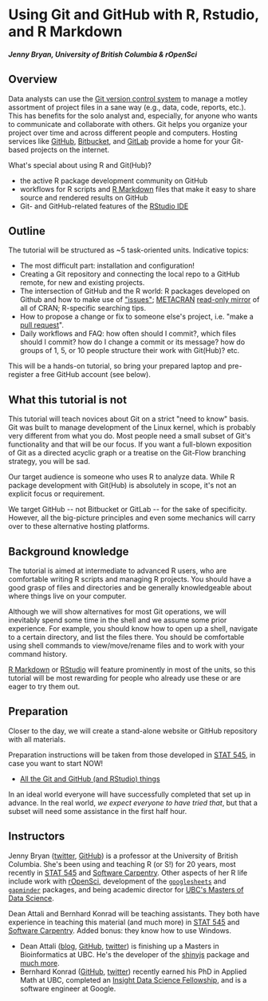 Using Git and GitHub with R, Rstudio, and R Markdown
================

##### Jenny Bryan, University of British Columbia & rOpenSci

Overview
--------

Data analysts can use the [Git version control system](https://git-scm.com) to manage a motley assortment of project files in a sane way (e.g., data, code, reports, etc.). This has benefits for the solo analyst and, especially, for anyone who wants to communicate and collaborate with others. Git helps you organize your project over time and across different people and computers. Hosting services like [GitHub](https://github.com), [Bitbucket](https://bitbucket.org), and [GitLab](https://about.gitlab.com) provide a home for your Git-based projects on the internet.

What's special about using R and Git(Hub)?

-   the active R package development community on GitHub
-   workflows for R scripts and [R Markdown](http://rmarkdown.rstudio.com) files that make it easy to share source and rendered results on GitHub
-   Git- and GitHub-related features of the [RStudio IDE](https://www.rstudio.com/products/rstudio-desktop/)

Outline
-------

The tutorial will be structured as ~5 task-oriented units. Indicative topics:

-   The most difficult part: installation and configuration!
-   Creating a Git repository and connecting the local repo to a GitHub remote, for new and existing projects.
-   The intersection of GitHub and the R world: R packages developed on Github and how to make use of ["issues"](https://guides.github.com/features/issues/); [METACRAN](http://www.r-pkg.org) [read-only mirror](https://github.com/cran) of all of CRAN; R-specific searching tips.
-   How to propose a change or fix to someone else's project, i.e. "make a [pull request](https://help.github.com/articles/using-pull-requests/)".
-   Daily workflows and FAQ: how often should I commit?, which files should I commit? how do I change a commit or its message? how do groups of 1, 5, or 10 people structure their work with Git(Hub)? etc.

This will be a hands-on tutorial, so bring your prepared laptop and pre-register a free GitHub account (see below).

What this tutorial is not
-------------------------

This tutorial will teach novices about Git on a strict "need to know" basis. Git was built to manage development of the Linux kernel, which is probably very different from what you do. Most people need a small subset of Git's functionality and that will be our focus. If you want a full-blown exposition of Git as a directed acyclic graph or a treatise on the Git-Flow branching strategy, you will be sad.

Our target audience is someone who uses R to analyze data. While R package development with Git(Hub) is absolutely in scope, it's not an explicit focus or requirement.

We target GitHub -- not Bitbucket or GitLab -- for the sake of specificity. However, all the big-picture principles and even some mechanics will carry over to these alternative hosting platforms.

Background knowledge
--------------------

The tutorial is aimed at intermediate to advanced R users, who are comfortable writing R scripts and managing R projects. You should have a good grasp of files and directories and be generally knowledgeable about where things live on your computer.

Although we will show alternatives for most Git operations, we will inevitably spend some time in the shell and we assume some prior experience. For example, you should know how to open up a shell, navigate to a certain directory, and list the files there. You should be comfortable using shell commands to view/move/rename files and to work with your command history.

[R Markdown](http://rmarkdown.rstudio.com) or [RStudio](https://www.rstudio.com/products/rstudio-desktop/) will feature prominently in most of the units, so this tutorial will be most rewarding for people who already use these or are eager to try them out.

Preparation
-----------

Closer to the day, we will create a stand-alone website or GitHub repository with all materials.

Preparation instructions will be taken from those developed in [STAT 545](http://stat545.com), in case you want to start NOW!

-   [All the Git and GitHub (and RStudio) things](http://stat545.com/git00_index.html)

In an ideal world everyone will have successfully completed that set up in advance. In the real world, *we expect everyone to have tried that*, but that a subset will need some assistance in the first half hour.

Instructors
-----------

Jenny Bryan ([twitter](https://twitter.com/jennybryan), [GitHub](https://github.com/jennybc)) is a professor at the University of British Columbia. She's been using and teaching R (or S!) for 20 years, most recently in [STAT 545](http://stat545.com) and [Software Carpentry](http://software-carpentry.org). Other aspects of her R life include work with [rOpenSci](https://ropensci.org/about/#leadership), development of the [`googlesheets`](https://cran.r-project.org/web/packages/googlesheets/index.html) and [`gapminder`](https://cran.r-project.org/web/packages/gapminder/index.html) packages, and being academic director for [UBC's Masters of Data Science](http://mds.science.ubc.ca).

Dean Attali and Bernhard Konrad will be teaching assistants. They both have experience in teaching this material (and much more) in [STAT 545](http://stat545.com) and [Software Carpentry](http://software-carpentry.org). Added bonus: they know how to use Windows.

-   Dean Attali ([blog](http://deanattali.com), [GitHub](https://github.com/daattali/), [twitter](https://twitter.com/daattali)) is finishing up a Masters in Bioinformatics at UBC. He's the developer of the [shinyjs](https://cran.r-project.org/web/packages/shinyjs/index.html) package and [much more](http://deanattali.com/projects/).
-   Bernhard Konrad ([GitHub](https://github.com/BernhardKonrad), [twitter](https://twitter.com/bernhardkonrad)) recently earned his PhD in Applied Math at UBC, completed an [Insight Data Science Fellowship](http://www.insightdatascience.com), and is a software engineer at Google.
